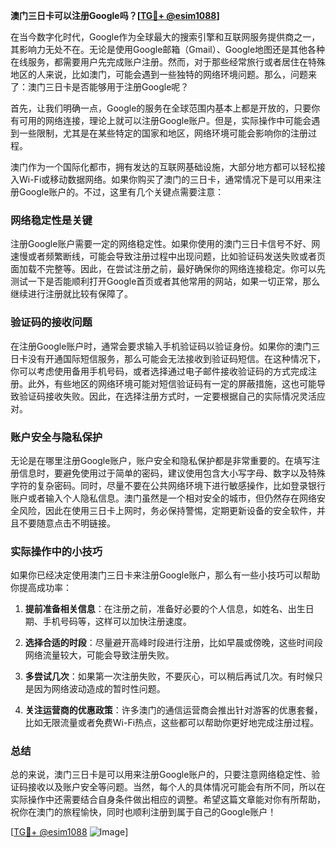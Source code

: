 **澳门三日卡可以注册Google吗？[[TG💪+ @esim1088](https://t.me/s/esim1088)]**

在当今数字化时代，Google作为全球最大的搜索引擎和互联网服务提供商之一，其影响力无处不在。无论是使用Google邮箱（Gmail）、Google地图还是其他各种在线服务，都需要用户先完成账户注册。然而，对于那些经常旅行或者居住在特殊地区的人来说，比如澳门，可能会遇到一些独特的网络环境问题。那么，问题来了：澳门三日卡是否能够用于注册Google呢？

首先，让我们明确一点，Google的服务在全球范围内基本上都是开放的，只要你有可用的网络连接，理论上就可以注册Google账户。但是，实际操作中可能会遇到一些限制，尤其是在某些特定的国家和地区，网络环境可能会影响你的注册过程。

澳门作为一个国际化都市，拥有发达的互联网基础设施，大部分地方都可以轻松接入Wi-Fi或移动数据网络。如果你购买了澳门的三日卡，通常情况下是可以用来注册Google账户的。不过，这里有几个关键点需要注意：

### 网络稳定性是关键

注册Google账户需要一定的网络稳定性。如果你使用的澳门三日卡信号不好、网速慢或者频繁断线，可能会导致注册过程中出现问题，比如验证码发送失败或者页面加载不完整等。因此，在尝试注册之前，最好确保你的网络连接稳定。你可以先测试一下是否能顺利打开Google首页或者其他常用的网站，如果一切正常，那么继续进行注册就比较有保障了。

### 验证码的接收问题

在注册Google账户时，通常会要求输入手机验证码以验证身份。如果你的澳门三日卡没有开通国际短信服务，那么可能会无法接收到验证码短信。在这种情况下，你可以考虑使用备用手机号码，或者选择通过电子邮件接收验证码的方式完成注册。此外，有些地区的网络环境可能对短信验证码有一定的屏蔽措施，这也可能导致验证码接收失败。因此，在选择注册方式时，一定要根据自己的实际情况灵活应对。

### 账户安全与隐私保护

无论是在哪里注册Google账户，账户安全和隐私保护都是非常重要的。在填写注册信息时，要避免使用过于简单的密码，建议使用包含大小写字母、数字以及特殊字符的复杂密码。同时，尽量不要在公共网络环境下进行敏感操作，比如登录银行账户或者输入个人隐私信息。澳门虽然是一个相对安全的城市，但仍然存在网络安全风险，因此在使用三日卡上网时，务必保持警惕，定期更新设备的安全软件，并且不要随意点击不明链接。

### 实际操作中的小技巧

如果你已经决定使用澳门三日卡来注册Google账户，那么有一些小技巧可以帮助你提高成功率：

1. **提前准备相关信息**：在注册之前，准备好必要的个人信息，如姓名、出生日期、手机号码等，这样可以加快注册速度。
   
2. **选择合适的时段**：尽量避开高峰时段进行注册，比如早晨或傍晚，这些时间段网络流量较大，可能会导致注册失败。

3. **多尝试几次**：如果第一次注册失败，不要灰心，可以稍后再试几次。有时候只是因为网络波动造成的暂时性问题。

4. **关注运营商的优惠政策**：许多澳门的通信运营商会推出针对游客的优惠套餐，比如无限流量或者免费Wi-Fi热点，这些都可以帮助你更好地完成注册过程。

### 总结

总的来说，澳门三日卡是可以用来注册Google账户的，只要注意网络稳定性、验证码接收以及账户安全等问题。当然，每个人的具体情况可能会有所不同，所以在实际操作中还需要结合自身条件做出相应的调整。希望这篇文章能对你有所帮助，祝你在澳门的旅程愉快，同时也顺利注册到属于自己的Google账户！

[[TG💪+ @esim1088](https://t.me/s/esim1088) ![Image](https://i.postimg.cc/4NQfJmqS/Snipaste-2025-05-13-00-14-12.png)]